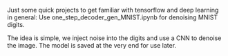 Just some quick projects to get familiar with tensorflow and deep learning in general: Use one_step_decoder_gen_MNIST.ipynb for denoising MNIST digits. 

The idea is simple, we inject noise into the digits and use a CNN to denoise the image. The model is saved at the very end for use later. 
